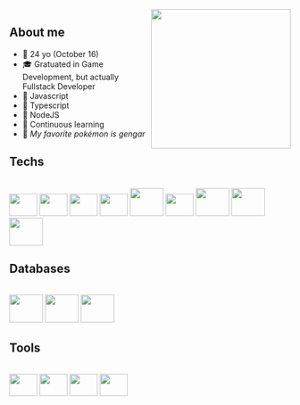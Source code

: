 <!-- Gengar cycle -->
<img  align="right" width="250" height="250" src="https://user-images.githubusercontent.com/41169099/156685092-009abaef-f41b-4b73-8887-bb43de8daa39.gif" />

## About me

- 🥳 24 yo (October 16)
- 🎓 Gratuated in Game Development, but actually Fullstack Developer
- 💛 Javascript
- 💙 Typescript
- 💚 NodeJS
- 🧐 Continuous learning
- 👻 _My favorite pokémon is gengar_

## Techs

<div align="left" style="display: block"><br>
 <!-- Javascript -->
 <img height="40" width="50" src="https://cdn.jsdelivr.net/gh/devicons/devicon/icons/javascript/javascript-original.svg" />

 <!-- Typescript -->
 <img height="40" width="50" src="https://cdn.jsdelivr.net/gh/devicons/devicon/icons/typescript/typescript-original.svg" />

 <!-- Node JS -->
 <img height="40" width="50" src="https://cdn.jsdelivr.net/gh/devicons/devicon/icons/nodejs/nodejs-original.svg" />

 <!-- React JS -->
 <img height="40" width="50" src="https://cdn.jsdelivr.net/gh/devicons/devicon/icons/react/react-original.svg" />

 <!-- Next JS -->
 <img height="50" width="60" src="https://cdn.jsdelivr.net/gh/devicons/devicon/icons/nextjs/nextjs-original-wordmark.svg" />
 
 <!-- Jest -->
 <img height="40" width="50" src="https://cdn.jsdelivr.net/gh/devicons/devicon/icons/jest/jest-plain.svg" />


 <!-- GraphQL -->
 <img height="50" width="60" src="https://cdn.jsdelivr.net/gh/devicons/devicon/icons/graphql/graphql-plain-wordmark.svg" />

 <!-- Docker -->
 <img height="50" width="60" src="https://cdn.jsdelivr.net/gh/devicons/devicon/icons/docker/docker-original-wordmark.svg" />

 <!-- Firebase -->
 <img height="50" width="60" src="https://cdn.jsdelivr.net/gh/devicons/devicon/icons/firebase/firebase-plain-wordmark.svg" />
</div>

## Databases

<div align="left" style="display: inline_block"><br> 
 <!-- Mongo DB -->
 <img height="50" width="60" src="https://cdn.jsdelivr.net/gh/devicons/devicon/icons/mongodb/mongodb-original-wordmark.svg" />


 <!-- PostgreSQL -->
 <img height="50" width="60" src="https://cdn.jsdelivr.net/gh/devicons/devicon/icons/postgresql/postgresql-original-wordmark.svg" />


 <!-- Mysql -->
 <img height="50" width="60" src="https://cdn.jsdelivr.net/gh/devicons/devicon/icons/mysql/mysql-original-wordmark.svg" />
</div>

## Tools

<div align="left" style="display: inline_block"><br>
 <!-- Vscode -->
 <img height="40" width="50" src="https://cdn.jsdelivr.net/gh/devicons/devicon/icons/vscode/vscode-original.svg" />
 
 <!-- GIT -->
 <img height="40" width="50" src="https://cdn.jsdelivr.net/gh/devicons/devicon/icons/git/git-original.svg" />
 
 <!-- Github -->
 <img height="40" width="50" src="https://cdn.jsdelivr.net/gh/devicons/devicon/icons/github/github-original.svg" />

 <!-- Gitlab -->
 <img height="40" width="50" src="https://cdn.jsdelivr.net/gh/devicons/devicon/icons/gitlab/gitlab-original.svg" />

</div>
